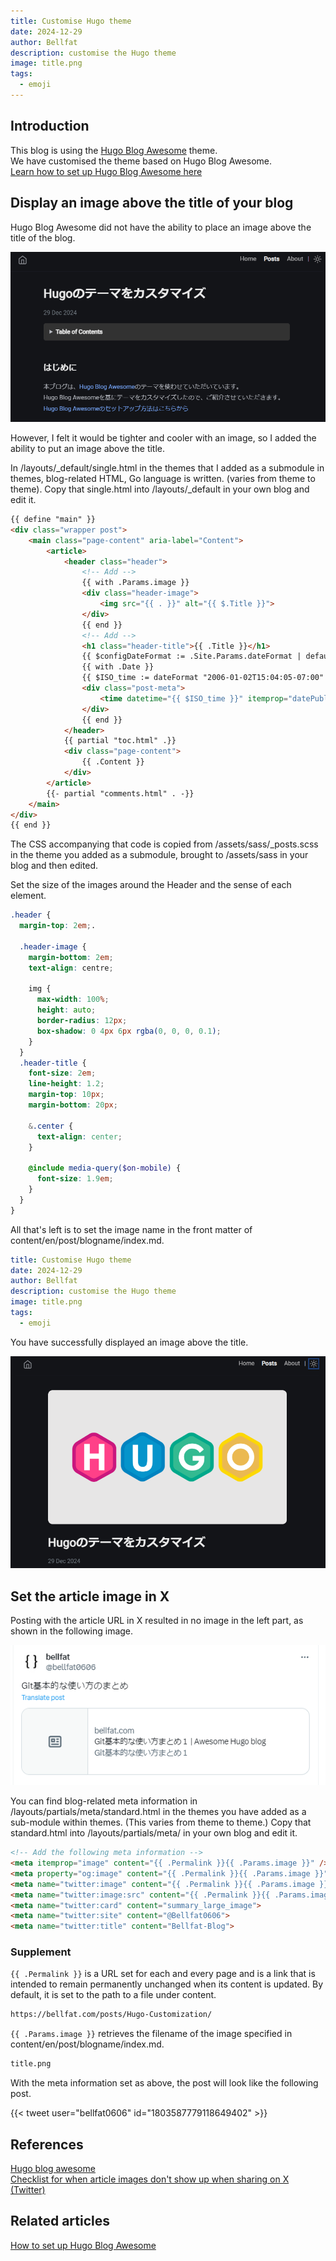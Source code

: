 ```yaml
---
title: Customise Hugo theme
date: 2024-12-29
author: Bellfat
description: customise the Hugo theme
image: title.png
tags:
  - emoji
---
```


## Introduction
This blog is using the [Hugo Blog Awesome](https://github.com/hugo-sid/hugo-blog-awesome) theme.  
We have customised the theme based on Hugo Blog Awesome.  
[Learn how to set up Hugo Blog Awesome here](https://bellfat.com/posts/hugo-start/)

## Display an image above the title of your blog
Hugo Blog Awesome did not have the ability to place an image above the title of the blog.  

![Landscape](Hugo-Customization.png)

However, I felt it would be tighter and cooler with an image, so I added the ability to put an image above the title.

In /layouts/_default/single.html in the themes that I added as a submodule in themes, blog-related HTML, Go language is written. (varies from theme to theme).
Copy that single.html into /layouts/_default in your own blog and edit it.

```HTML
{{ define "main" }}
<div class="wrapper post">
    <main class="page-content" aria-label="Content">
        <article>
            <header class="header">
                <!-- Add -->
                {{ with .Params.image }}
                <div class="header-image">
                    <img src="{{ . }}" alt="{{ $.Title }}">
                </div>
                {{ end }}
                <!-- Add -->
                <h1 class="header-title">{{ .Title }}</h1>
                {{ $configDateFormat := .Site.Params.dateFormat | default ":date_medium" }}
                {{ with .Date }}
                {{ $ISO_time := dateFormat "2006-01-02T15:04:05-07:00" . }}
                <div class="post-meta">
                    <time datetime="{{ $ISO_time }}" itemprop="datePublished"> {{ . | time.Format $configDateFormat }} </time>
                </div>
                {{ end }}
            </header>
            {{ partial "toc.html" .}}
            <div class="page-content">
                {{ .Content }}
            </div>
        </article>
        {{- partial "comments.html" . -}}
    </main>
</div>
{{ end }}
```


The CSS accompanying that code is copied from /assets/sass/_posts.scss in the theme you added as a submodule, brought to /assets/sass in your blog and then edited.  

Set the size of the images around the Header and the sense of each element.
```scss
.header {
  margin-top: 2em;.

  .header-image {
    margin-bottom: 2em;
    text-align: centre;

    img {
      max-width: 100%;
      height: auto;
      border-radius: 12px; 
      box-shadow: 0 4px 6px rgba(0, 0, 0, 0.1);
    }
  }
  .header-title {
    font-size: 2em;
    line-height: 1.2;
    margin-top: 10px;
    margin-bottom: 20px;

    &.center {
      text-align: center;
    }

    @include media-query($on-mobile) {
      font-size: 1.9em;
    }
  }
}
```
All that's left is to set the image name in the front matter of content/en/post/blogname/index.md.

```yaml
title: Customise Hugo theme
date: 2024-12-29
author: Bellfat
description: customise the Hugo theme
image: title.png
tags:
  - emoji
```

You have successfully displayed an image above the title.

![Landscape](Hugo-Customization2.png)

## Set the article image in X

Posting with the article URL in X resulted in no image in the left part, as shown in the following image.

![Landscape](Hugo-Customization3.png)

You can find blog-related meta information in /layouts/partials/meta/standard.html in the themes you have added as a sub-module within themes. (This varies from theme to theme.)
Copy that standard.html into /layouts/partials/meta/ in your own blog and edit it.

```HTML
<!-- Add the following meta information -->
<meta itemprop="image" content="{{ .Permalink }}{{ .Params.image }}" />
<meta property="og:image" content="{{ .Permalink }}{{ .Params.image }}" />
<meta name="twitter:image" content="{{ .Permalink }}{{ .Params.image }}" />
<meta name="twitter:image:src" content="{{ .Permalink }}{{ .Params.image }}" />
<meta name="twitter:card" content="summary_large_image">
<meta name="twitter:site" content="@Bellfat0606">
<meta name="twitter:title" content="Bellfat-Blog">
```

### Supplement
`{{ .Permalink }}` is a URL set for each and every page and is a link that is intended to remain permanently unchanged when its content is updated. 
By default, it is set to the path to a file under content.  
```HTML
https://bellfat.com/posts/Hugo-Customization/  
```
`{{ .Params.image }}` retrieves the filename of the image specified in content/en/post/blogname/index.md.
```HTML
title.png
```  

With the meta information set as above, the post will look like the following post.  

{{< tweet user="bellfat0606" id="1803587779118649402" >}}



## References
[Hugo blog awesome](https://themes.gohugo.io/themes/hugo-blog-awesome/)  
[Checklist for when article images don't show up when sharing on X (Twitter)](https://push.tokyo/x-twitter-image-display/) 


## Related articles
[How to set up Hugo Blog Awesome](https://bellfat.com/posts/hugo-start/) 